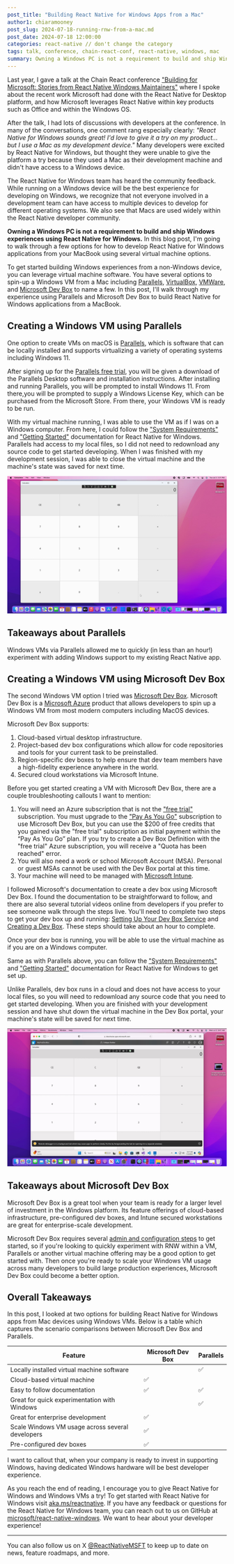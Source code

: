 ```yaml
---
post_title: "Building React Native for Windows Apps from a Mac"
author1: chiaramooney
post_slug: 2024-07-18-running-rnw-from-a-mac.md
post_date: 2024-07-18 12:00:00
categories: react-native // don't change the category
tags: talk, conference, chain-react-conf, react-native, windows, mac
summary: Owning a Windows PC is not a requirement to build and ship Windows experiences. In this blog post, I'll walk through my investigation of how to develop React Native for Windows applications from a Mac.
---
```


Last year, I gave a talk at the Chain React conference ["Building for Microsoft: Stories from React Native Windows Maintainers"](https://www.youtube.com/watch?v=kMJNEFHj8b8&t=13s&pp=ygUeY2hhaW4gcmVhY3QgMjAyMyBjaGlhcmEgbW9vbmV5) where I spoke about the recent work Microsoft had done with the React Native for Desktop platform, and how Microsoft leverages React Native within key products such as Office and within the Windows OS.

After the talk, I had lots of discussions with developers at the conference. In many of the conversations, one comment rang especially clearly: _*"React Native for Windows sounds great! I'd love to give it a try on my product… but I use a Mac as my development device."*_ Many developers were excited by React Native for Windows, but thought they were unable to give the platform a try because they used a Mac as their development machine and didn't have access to a Windows device.

The React Native for Windows team has heard the community feedback. While running on a Windows device will be the best experience for developing on Windows, we recognize that not everyone involved in a development team can have access to multiple devices to develop for different operating systems. We also see that Macs are used widely within the React Native developer community.

**Owning a Windows PC is not a requirement to build and ship Windows experiences using React Native for Windows.** In this blog post, I'm going to walk through a few options for how to develop React Native for Windows applications from your MacBook using several virtual machine options.

To get started building Windows experiences from a non-Windows device, you can leverage virtual machine software. You have several options to spin-up a Windows VM from a Mac including [Parallels](https://www.parallels.com/), [VirtualBox](https://www.virtualbox.org/), [VMWare](https://www.vmware.com/), and [Microsoft Dev Box](https://azure.microsoft.com/products/dev-box/) to name a few. In this post, I'll walk through my experience using Parallels and Microsoft Dev Box to build React Native for Windows applications from a MacBook.

## Creating a Windows VM using Parallels

One option to create VMs on macOS is [Parallels](https://www.parallels.com/), which is software that can be locally installed and supports virtualizing a variety of operating systems including Windows 11.

After signing up for the [Parallels free trial](https://www.parallels.com/products/desktop/trial/), you will be given a download of the Parallels Desktop software and installation instructions. After installing and running Parallels, you will be prompted to install Windows 11. From there,you will be prompted to supply a Windows License Key, which can be purchased from the Microsoft Store. From there, your Windows VM is ready to be run.

With my virtual machine running, I was able to use the VM as if I was on a Windows computer. From here, I could follow the ["System Requirements"](https://microsoft.github.io/react-native-windows/docs/rnw-dependencies) and ["Getting Started"](https://microsoft.github.io/react-native-windows/docs/getting-started) documentation for React Native for Windows. Parallels had access to my local files, so I did not need to redownload any source code to get started developing. When I was finished with my development session, I was able to close the virtual machine and the machine's state was saved for next time.

![](assets/2024-07-18-running-rnw-from-a-mac/Screenshot-Parallels.jpg)

## Takeaways about Parallels

Windows VMs via Parallels allowed me to quickly (in less than an hour!) experiment with adding Windows support to my existing React Native app.

## Creating a Windows VM using Microsoft Dev Box

The second Windows VM option I tried was [Microsoft Dev Box](https://azure.microsoft.com/products/dev-box/). Microsoft Dev Box is a [Microsoft Azure](https://azure.microsoft.com) product that allows developers to spin up a Windows VM from most modern computers including MacOS devices.

Microsoft Dev Box supports:

1. Cloud-based virtual desktop infrastructure.
1. Project-based dev box configurations which allow for code repositories and tools for your current task to be preinstalled.
1. Region-specific dev boxes to help ensure that dev team members have a high-fidelity experience anywhere in the world.
1. Secured cloud workstations via Microsoft Intune.

Before you get started creating a VM with Microsoft Dev Box, there are a couple troubleshooting callouts I want to mention:

1. You will need an Azure subscription that is not the ["free trial"](https://azure.microsoft.com/free/) subscription. You must upgrade to the ["Pay As You Go"](https://azure.microsoft.com/pricing/purchase-options/pay-as-you-go/) subscription to use Microsoft Dev Box, but you can use the $200 of free credits that you gained via the "free trial" subscription as initial payment within the “Pay As You Go” plan. If you try to create a Dev Box Definition with the "free trial" Azure subscription, you will receive a "Quota has been reached" error.
1. You will also need a work or school Microsoft Account (MSA). Personal or guest MSAs cannot be used with the Dev Box portal at this time.
1. Your machine will need to be managed with [Microsoft Intune](https://www.microsoft.com/security/business/Microsoft-Intune).

I followed Microsoft's documentation to create a dev box using Microsoft Dev Box. I found the documentation to be straightforward to follow, and there are also several tutorial videos online from developers if you prefer to see someone walk through the steps live. You'll need to complete two steps to get your dev box up and running: [Setting Up Your Dev Box Service](https://learn.microsoft.com/azure/dev-box/quickstart-configure-dev-box-service) and [Creating a Dev Box](https://learn.microsoft.com/azure/dev-box/quickstart-create-dev-box). These steps should take about an hour to complete.

Once your dev box is running, you will be able to use the virtual machine as if you are on a Windows computer.

Same as with Parallels above, you can follow the ["System Requirements"](https://microsoft.github.io/react-native-windows/docs/rnw-dependencies) and ["Getting Started"](https://microsoft.github.io/react-native-windows/docs/getting-started) documentation for React Native for Windows to get set up.

Unlike Parallels, dev box runs in a cloud and does not have access to your local files, so you will need to redownload any source code that you need to get started developing. When you are finished with your development session and have shut down the virtual machine in the Dev Box portal, your machine's state will be saved for next time.

![](assets/2024-07-18-running-rnw-from-a-mac/Screenshot-MicrosoftDevBox.jpg)

## Takeaways about Microsoft Dev Box

Microsoft Dev Box is a great tool when your team is ready for a larger level of investment in the Windows platform. Its feature offerings of cloud-based infrastructure, pre-configured dev boxes, and Intune secured workstations are great for enterprise-scale development.

Microsoft Dev Box requires several [admin and configuration steps](https://learn.microsoft.com/azure/dev-box/quickstart-configure-dev-box-service) to get started, so if you're looking to quickly experiment with RNW within a VM, Parallels or another virtual machine offering may be a good option to get started with. Then once you're ready to scale your Windows VM usage across many developers to build large production experiences, Microsoft Dev Box could become a better option.

## Overall Takeaways

In this post, I looked at two options for building React Native for Windows apps from Mac devices using Windows VMs. Below is a table which captures the scenario comparisons between Microsoft Dev Box and Parallels.

| Feature                                          | Microsoft Dev Box | Parallels |
| ------------------------------------------------ | ----------------- | --------- |
| Locally installed virtual machine software       |                   | ✅        |
| Cloud-based virtual machine                      | ✅                |           |
| Easy to follow documentation                     | ✅                | ✅        |
| Great for quick experimentation with Windows     |                   | ✅        |
| Great for enterprise development                 | ✅                |           |
| Scale Windows VM usage across several developers | ✅                |           |
| Pre-configured dev boxes                         | ✅                |           |

I want to callout that, when your company is ready to invest in supporting Windows, having dedicated Windows hardware will be best developer experience.

As you reach the end of reading, I encourage you to give React Native for Windows and Windows VMs a try! To get started with React Native for Windows visit [aka.ms/reactnative](https://microsoft.github.io/react-native-windows/). If you have any feedback or questions for the React Native for Windows team, you can reach out to us on GitHub at [microsoft/react-native-windows](https://github.com/microsoft/react-native-windows). We want to hear about your developer experience!

---

You can also follow us on X [@ReactNativeMSFT](https://x.com/reactnativemsft) to keep up to date on news, feature roadmaps, and more.
